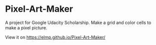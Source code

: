 # Pixel-Art-Maker
A project for Google Udacity Scholarship. Make a grid and color cells to make a pixel picture.

View it on https://elmp.github.io/Pixel-Art-Maker/
